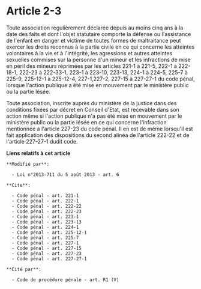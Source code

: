 # Article 2-3

Toute association régulièrement déclarée depuis au moins cinq ans à la date des faits et dont l'objet statutaire comporte la
défense ou l'assistance de l'enfant en danger et victime de toutes formes de maltraitance peut exercer les droits reconnus à
la partie civile en ce qui concerne les atteintes volontaires à la vie et à l'intégrité, les agressions et autres atteintes
sexuelles commises sur la personne d'un mineur et les infractions de mise en péril des mineurs réprimées par les articles
221-1 à 221-5, 222-1 à 222-18-1, 222-23 à 222-33-1, 223-1 à 223-10, 223-13, 224-1 à 224-5, 225-7 à 225-9, 225-12-1 à
225-12-4,
227-1,227-2, 227-15 à 227-27-1 du code pénal, lorsque l'action publique a été mise en mouvement par le ministère public ou la
partie lésée. 

Toute association, inscrite auprès du ministère de la justice dans des conditions fixées par décret en Conseil d'Etat, est
recevable dans son action même si l'action publique n'a pas été mise en mouvement par le ministère public ou la partie lésée
en ce qui concerne l'infraction mentionnée à l'article 227-23 du code pénal. Il en est de même lorsqu'il est fait application
des dispositions du second alinéa de l'article 222-22 et de l'article 227-27-1 dudit code.

**Liens relatifs à cet article**

	**Modifié par**:

	  - Loi n°2013-711 du 5 août 2013 - art. 6

	**Cite**:

	  - Code pénal - art. 221-1
	  - Code pénal - art. 222-1
	  - Code pénal - art. 222-22
	  - Code pénal - art. 222-23
	  - Code pénal - art. 223-1
	  - Code pénal - art. 223-13
	  - Code pénal - art. 224-1
	  - Code pénal - art. 225-12-1
	  - Code pénal - art. 225-7
	  - Code pénal - art. 227-1
	  - Code pénal - art. 227-15
	  - Code pénal - art. 227-23
	  - Code pénal - art. 227-27-1

	**Cité par**:

	  - Code de procédure pénale - art. R1 (V)
